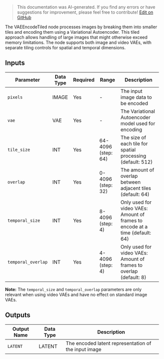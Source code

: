 > This documentation was AI-generated. If you find any errors or have suggestions for improvement, please feel free to contribute! [Edit on GitHub](https://github.com/Comfy-Org/embedded-docs/blob/main/comfyui_embedded_docs/docs/VAEEncodeTiled/en.md)

The VAEEncodeTiled node processes images by breaking them into smaller tiles and encoding them using a Variational Autoencoder. This tiled approach allows handling of large images that might otherwise exceed memory limitations. The node supports both image and video VAEs, with separate tiling controls for spatial and temporal dimensions.

## Inputs

| Parameter | Data Type | Required | Range | Description |
|-----------|-----------|----------|-------|-------------|
| `pixels` | IMAGE | Yes | - | The input image data to be encoded |
| `vae` | VAE | Yes | - | The Variational Autoencoder model used for encoding |
| `tile_size` | INT | Yes | 64-4096 (step: 64) | The size of each tile for spatial processing (default: 512) |
| `overlap` | INT | Yes | 0-4096 (step: 32) | The amount of overlap between adjacent tiles (default: 64) |
| `temporal_size` | INT | Yes | 8-4096 (step: 4) | Only used for video VAEs: Amount of frames to encode at a time (default: 64) |
| `temporal_overlap` | INT | Yes | 4-4096 (step: 4) | Only used for video VAEs: Amount of frames to overlap (default: 8) |

**Note:** The `temporal_size` and `temporal_overlap` parameters are only relevant when using video VAEs and have no effect on standard image VAEs.

## Outputs

| Output Name | Data Type | Description |
|-------------|-----------|-------------|
| `LATENT` | LATENT | The encoded latent representation of the input image |
